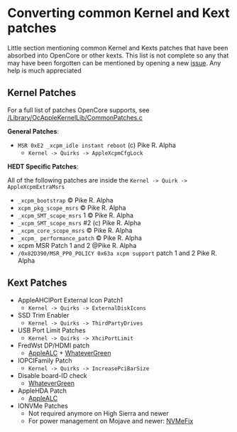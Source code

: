 # Converting common Kernel and Kext patches

Little section mentioning common Kernel and Kexts patches that have been absorbed into OpenCore or other kexts. This list is not complete so any that may have been forgotten can be mentioned by opening a new [issue](https://github.com/khronokernel/Opencore-Vanilla-Desktop-Guide/issues). Any help is much appreciated

## Kernel Patches

For a full list of patches OpenCore supports, see [/Library/OcAppleKernelLib/CommonPatches.c](https://github.com/acidanthera/OpenCorePkg/blob/master/Library/OcAppleKernelLib/CommonPatches.c)

**General Patches**:

* `MSR 0xE2 _xcpm_idle instant reboot` (c) Pike R. Alpha
   * `Kernel -> Quirks -> AppleXcpmCfgLock`

**HEDT Specific Patches**:

All of the following patches are inside the `Kernel -> Quirk -> AppleXcpmExtraMsrs`

* `_xcpm_bootstrap` © Pike R. Alpha
* `xcpm_pkg_scope_msrs` © Pike R. Alpha
* `_xcpm_SMT_scope_msrs` 1 © Pike R. Alpha
* `_xcpm_SMT_scope_msrs` #2 (c) Pike R. Alpha
* `_xcpm_core_scope_msrs` © Pike R. Alpha
* `_xcpm_ performance_patch` © Pike R. Alpha
*  xcpm MSR Patch 1 and 2 @Pike R. Alpha
* `/0x82D390/MSR_PP0_POLICY 0x63a xcpm support` patch 1 and 2 Pike R. Alpha 

## Kext Patches

* AppleAHCIPort External Icon Patch1
   * `Kernel -> Quirks -> ExternalDiskIcons`
* SSD Trim Enabler
   * `Kernel -> Quirks -> ThirdPartyDrives`
* USB Port Limit Patches
   * `Kernel -> Quirks -> XhciPortLimit`
* FredWst DP/HDMI patch
   * [AppleALC](https://github.com/acidanthera/AppleALC/releases) + [WhateverGreen](https://github.com/acidanthera/whatevergreen/releases)
* IOPCIFamily Patch
   * `Kernel -> Quirks -> IncreasePciBarSize`
* Disable board-ID check
   * [WhateverGreen](https://github.com/acidanthera/whatevergreen/releases)
* AppleHDA Patch
   * [AppleALC](https://github.com/acidanthera/AppleALC/releases)
* IONVMe Patches
   * Not required anymore on High Sierra and newer
   * For power management on Mojave and newer: [NVMeFix](https://github.com/acidanthera/NVMeFix/releases)
